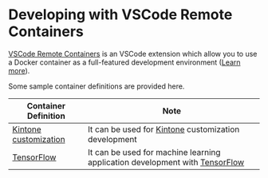 # Developing with VSCode Remote Containers

[VSCode Remote Containers](https://marketplace.visualstudio.com/items?itemName=ms-vscode-remote.remote-containers) is an VSCode extension which allow you to use a Docker container as a full-featured development environment ([Learn more](https://code.visualstudio.com/docs/remote/containers)).

Some sample container definitions are provided here.

| Container Definition | Note |
|----------|-------|
| [Kintone customization](https://github.com/yamaryu0508/vscode-dev-containers/tree/master/kintone-customization) | It can be used for [Kintone](https://developer.kintone.io/hc/en-us) customization development |
| [TensorFlow](https://github.com/yamaryu0508/vscode-dev-containers/tree/master/tensorflow) | It can be used for machine learning application development with [TensorFlow](https://www.tensorflow.org/) |